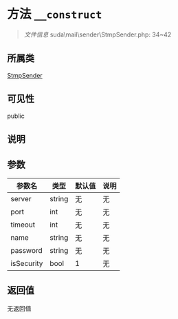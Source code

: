 # 方法 `__construct`

> *文件信息* suda\mail\sender\StmpSender.php: 34~42

## 所属类 

[StmpSender](../StmpSender.md)

## 可见性

public

## 说明



## 参数


| 参数名 | 类型 | 默认值 | 说明 |
|--------|-----|-------|-------|
| server |  string | 无 | 无 |
| port |  int | 无 | 无 |
| timeout |  int | 无 | 无 |
| name |  string | 无 | 无 |
| password |  string | 无 | 无 |
| isSecurity |  bool | 1 | 无 |



## 返回值

无返回值
